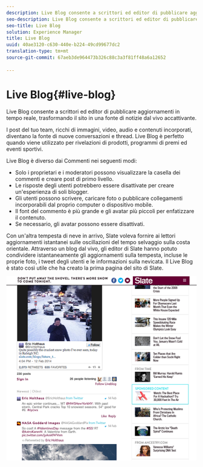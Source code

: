 ```yaml
---
description: Live Blog consente a scrittori ed editor di pubblicare aggiornamenti in tempo reale, trasformando il sito in una fonte di notizie dal vivo accattivante.
seo-description: Live Blog consente a scrittori ed editor di pubblicare aggiornamenti in tempo reale, trasformando il sito in una fonte di notizie dal vivo accattivante.
seo-title: Live Blog
solution: Experience Manager
title: Live Blog
uuid: 40ae3120-c630-440e-b224-49cd99677dc2
translation-type: tm+mt
source-git-commit: 67aeb3de964473b326c88c3a3f81ff48a6a12652

---
```



# Live Blog{#live-blog}

Live Blog consente a scrittori ed editor di pubblicare aggiornamenti in tempo reale, trasformando il sito in una fonte di notizie dal vivo accattivante.

I post del tuo team, ricchi di immagini, video, audio e contenuti incorporati, diventano la fonte di nuove conversazioni e thread. Live Blog è perfetto quando viene utilizzato per rivelazioni di prodotti, programmi di premi ed eventi sportivi.

Live Blog è diverso dai Commenti nei seguenti modi:

* Solo i proprietari e i moderatori possono visualizzare la casella dei commenti e creare post di primo livello.
* Le risposte degli utenti potrebbero essere disattivate per creare un'esperienza di soli blogger.
* Gli utenti possono scrivere, caricare foto o pubblicare collegamenti incorporabili dal proprio computer o dispositivo mobile.
* Il font del commento è più grande e gli avatar più piccoli per enfatizzare il contenuto.
* Se necessario, gli avatar possono essere disattivati.

Con un'altra tempesta di neve in arrivo, Slate voleva fornire ai lettori aggiornamenti istantanei sulle oscillazioni del tempo selvaggio sulla costa orientale. Attraverso un blog dal vivo, gli editor di Slate hanno potuto condividere istantaneamente gli aggiornamenti sulla tempesta, incluse le proprie foto, i tweet degli utenti e le informazioni sulla nevicata. Il Live Blog è stato così utile che ha creato la prima pagina del sito di Slate.

![](assets/LiveBlogSlate_example.png)

